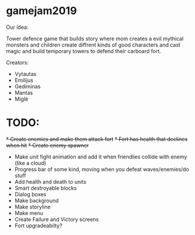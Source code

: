 # gamejam2019

Our idea: 

Tower defence game that builds story where mom creates a evil mythical monsters and children create diffrent kinds of good characters and cast magic and build temporary towers to defend their carboard fort. 

Creators:
* Vytautas
* Emilijus
* Gediminas
* Mantas
* Miglė


# TODO:
 ~~* Create enemies and make them attack fort~~
 ~~* Fort has health that declines when hit~~
 ~~* Create enemy spawner~~
 * Make unit fight animation and add it when friendlies collide with enemy (like a cloud)
 * Progress bar of some kind, moving when you defeat waves/enemies/do stuff
 * Add health and death to units 
 * Smart destroyable blocks
 * Dialog boxes
 * Make background 
 * Make storyline
 * Make menu
 * Create Failure and Victory screens
 * Fort upgradeabilty?
 
